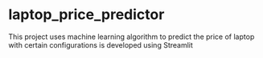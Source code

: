 # laptop_price_predictor
This project uses machine learning algorithm to predict the price of laptop with certain configurations is developed using Streamlit 
